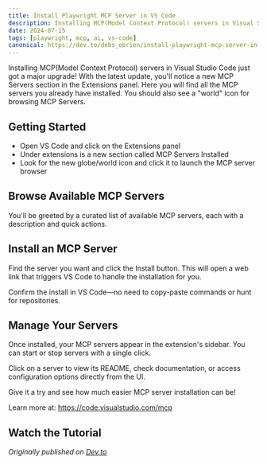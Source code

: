 ```yaml
---
title: Install Playwright MCP Server in VS Code
description: Installing MCP(Model Context Protocol) servers in Visual Studio Code just got a major upgrade! Learn how to use the new MCP Servers section in the Extensions panel to easily browse, install, and manage MCP servers.
date: 2024-07-15
tags: [playwright, mcp, ai, vs-code]
canonical: https://dev.to/debs_obrien/install-playwright-mcp-server-in-vs-code-4o91
---
```


Installing MCP(Model Context Protocol) servers in Visual Studio Code just got a major upgrade! With the latest update, you'll notice a new MCP Servers section in the Extensions panel. Here you will find all the MCP servers you already have installed. You should also see a "world" icon for browsing MCP Servers.

## Getting Started

- Open VS Code and click on the Extensions panel
- Under extensions is a new section called MCP Servers Installed
- Look for the new globe/world icon and click it to launch the MCP server browser

## Browse Available MCP Servers

You'll be greeted by a curated list of available MCP servers, each with a description and quick actions.

## Install an MCP Server

Find the server you want and click the Install button.
This will open a web link that triggers VS Code to handle the installation for you.

Confirm the install in VS Code—no need to copy-paste commands or hunt for repositories.

## Manage Your Servers

Once installed, your MCP servers appear in the extension's sidebar.
You can start or stop servers with a single click.

Click on a server to view its README, check documentation, or access configuration options directly from the UI.

Give it a try and see how much easier MCP server installation can be!

Learn more at: https://code.visualstudio.com/mcp

## Watch the Tutorial

<lite-youtube
        videoid="exsikHe20D8"
        playlabel="Install an MCP Server in VS Code. (Watch me install Playwright MCP)">
</lite-youtube>

*Originally published on [Dev.to](https://dev.to/debs_obrien/install-playwright-mcp-server-in-vs-code-4o91)*

